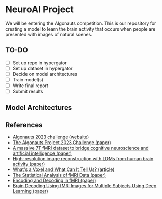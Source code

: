 # NeuroAI Project

We will be entering the Algonauts competition. This is our repository for creating a model to learn the brain activity that occurs when people are presented with images of natural scenes.

## TO-DO

- [ ] Set up repo in hypergator
- [ ] Set up dataset in hypergator
- [ ] Decide on model architectures
- [ ] Train model(s)
- [ ] Write final report
- [ ] Submit results

## Model Architectures

## References

- [Algonauts 2023 challenge (website)](http://algonauts.csail.mit.edu/challenge.html)
- [The Algonauts Project 2023 Challenge (paper)](https://arxiv.org/ftp/arxiv/papers/2301/2301.03198.pdf)
- [A massive 7T fMRI dataset to bridge cognitive neuroscience and artificial intelligence (paper)](https://www.nature.com/articles/s41593-021-00962-x)
- [High-resolution image reconstruction with LDMs from human brain activity (paper)](https://www.biorxiv.org/content/10.1101/2022.11.18.517004v2.full.pdf)
- [What's a Voxel and What Can It Tell Us? (article)](https://blogs.scientificamerican.com/observations/whats-a-voxel-and-what-can-it-tell-us-a-primer-on-fmri/)
- [The Statistical Analysis of fMRI Data (paper)](https://projecteuclid.org/journalArticle/Download?urlId=10.1214%2F09-STS282)
- [Encoding and Decoding in fMRI (paper)](https://www.ncbi.nlm.nih.gov/pmc/articles/PMC3037423/pdf/nihms-234473.pdf)
- [Brain Decoding Using fMRI Images for Multiple Subjects Using Deep Learning (paper)](https://www.ncbi.nlm.nih.gov/pmc/articles/PMC8904097/pdf/CMMM2022-1124927.pdf)
